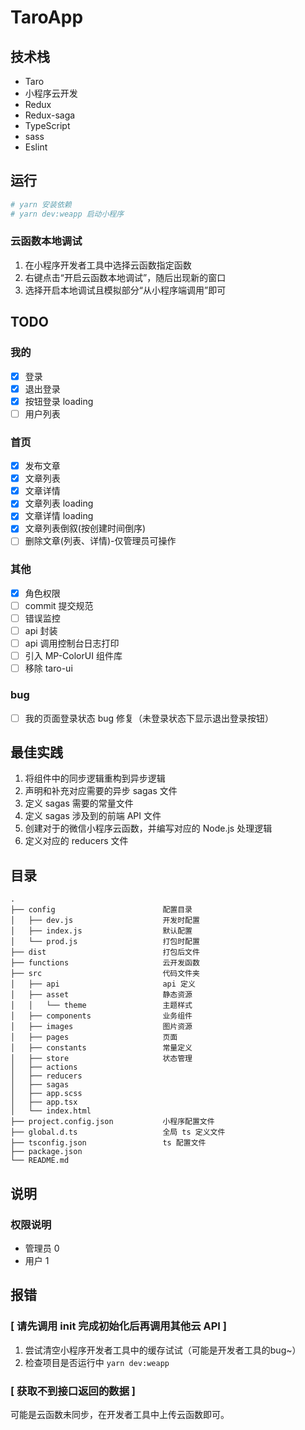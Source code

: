 # TaroApp
## 技术栈
* Taro
* 小程序云开发
* Redux
* Redux-saga
* TypeScript
* sass
* Eslint

## 运行
```bash
# yarn 安装依赖
# yarn dev:weapp 启动小程序
```
### 云函数本地调试
1. 在小程序开发者工具中选择云函数指定函数
2. 右键点击“开启云函数本地调试”，随后出现新的窗口
3. 选择开启本地调试且模拟部分“从小程序端调用”即可

## TODO
### 我的
- [x] 登录
- [x] 退出登录
- [x] 按钮登录 loading
- [ ] 用户列表

### 首页
- [x] 发布文章
- [x] 文章列表
- [x] 文章详情
- [x] 文章列表 loading
- [x] 文章详情 loading
- [x] 文章列表倒叙(按创建时间倒序)
- [ ] 删除文章(列表、详情)-仅管理员可操作

### 其他
- [x] 角色权限
- [ ] commit 提交规范
- [ ] 错误监控
- [ ] api 封装
- [ ] api 调用控制台日志打印
- [ ] 引入 MP-ColorUI 组件库
- [ ] 移除 taro-ui

### bug
- [ ] 我的页面登录状态 bug 修复（未登录状态下显示退出登录按钮）

## 最佳实践
1. 将组件中的同步逻辑重构到异步逻辑
2. 声明和补充对应需要的异步 sagas 文件
3. 定义 sagas 需要的常量文件
4. 定义 sagas 涉及到的前端 API 文件
5. 创建对于的微信小程序云函数，并编写对应的 Node.js 处理逻辑
6. 定义对应的 reducers 文件

## 目录
```
.
├── config                        配置目录
│   ├── dev.js                    开发时配置
│   ├── index.js                  默认配置
│   └── prod.js                   打包时配置
├── dist                          打包后文件
├── functions                     云开发函数
├── src                           代码文件夹
│   ├── api                       api 定义
│   ├── asset                     静态资源
│   │   └── theme                 主题样式
│   ├── components                业务组件
│   ├── images                    图片资源
│   ├── pages                     页面
│   ├── constants                 常量定义
│   ├── store                     状态管理
│   ├── actions
│   ├── reducers
│   ├── sagas
│   ├── app.scss
│   ├── app.tsx
│   └── index.html
├── project.config.json           小程序配置文件
├── global.d.ts                   全局 ts 定义文件
├── tsconfig.json                 ts 配置文件
├── package.json
└── README.md
```

## 说明
### 权限说明
- 管理员 0
- 用户 1

## 报错
### [ 请先调用 init 完成初始化后再调用其他云 API ]
1. 尝试清空小程序开发者工具中的缓存试试（可能是开发者工具的bug~）
2. 检查项目是否运行中 `yarn dev:weapp`

### [ 获取不到接口返回的数据 ]
可能是云函数未同步，在开发者工具中上传云函数即可。